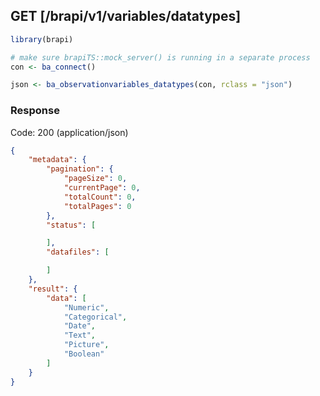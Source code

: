 
## GET [/brapi/v1/variables/datatypes]


```r
library(brapi)

# make sure brapiTS::mock_server() is running in a separate process
con <- ba_connect()

json <- ba_observationvariables_datatypes(con, rclass = "json")
```

### Response

Code: 200 (application/json)

```json
{
    "metadata": {
        "pagination": {
            "pageSize": 0,
            "currentPage": 0,
            "totalCount": 0,
            "totalPages": 0
        },
        "status": [

        ],
        "datafiles": [

        ]
    },
    "result": {
        "data": [
            "Numeric",
            "Categorical",
            "Date",
            "Text",
            "Picture",
            "Boolean"
        ]
    }
}

```


